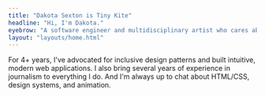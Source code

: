 ```yaml
---
title: "Dakota Sexton is Tiny Kite"
headline: "Hi, I'm Dakota."
eyebrow: "A software engineer and multidisciplinary artist who cares about design, accessibility, and storytelling."
layout: "layouts/home.html"
---
```


For 4+ years, I've advocated for inclusive design patterns and built intuitive, modern web applications. I also bring several years of experience in journalism to everything I do. And I'm always up to chat about HTML/CSS, design systems, and animation.

